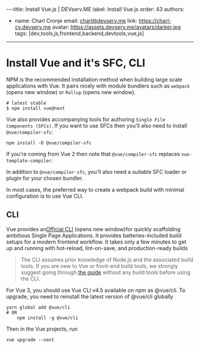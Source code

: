 ---title: Install Vue.js | DEVserv.ME
label: Install Vue.js
order: 43
authors:
  - name: Charl Cronje
    email: charl@devserv.me
    link: https://charl-cv.devserv.me
    avatar: https://assets.devserv.me/avatars/darker.jpg
tags: [dev,tools,js,frontend,backend,devtools,vue,js]
---
# Install Vue and it's SFC, CLI

NPM is the recommended installation method when building large scale applications with Vue. It pairs nicely with module bundlers such as `webpack` (opens new window) or `Rollup` (opens new window).

```shell
# latest stable
$ npm install vue@next
```

Vue also provides accompanying tools for authoring `Single File Components (SFCs)`. If you want to use SFCs then you'll also need to install `@vue/compiler-sfc`:

```shell
npm install -D @vue/compiler-sfc
```

If you're coming from Vue 2 then note that `@vue/compiler-sfc` replaces `vue-template-compiler`.

In addition to `@vue/compiler-sfc`, you'll also need a suitable SFC loader or plugin for your chosen bundler. 

In most cases, the preferred way to create a webpack build with minimal configuration is to use Vue CLI.

## CLI

Vue provides an[Official CLI](https://cli.vuejs.org/) (opens new window)for quickly scaffolding ambitious Single Page Applications. It provides batteries-included build setups for a modern frontend workflow. It takes only a few minutes to get up and running with hot-reload, lint-on-save, and production-ready builds

> The CLI assumes prior knowledge of Node.js and the associated build tools. If you are new to Vue or front-end build tools, we strongly suggest going through [the guide](https://v3.vuejs.org/guide/introduction.html) without any build tools before using the CLI.

For Vue 3, you should use Vue CLI v4.5 available on npm as @vue/cli. To upgrade, you need to reinstall the latest version of @vue/cli globally

```shell
yarn global add @vue/cli
# OR
    npm install -g @vue/cli
```

Then in the Vue projects, run

```shell
vue upgrade --next
```
